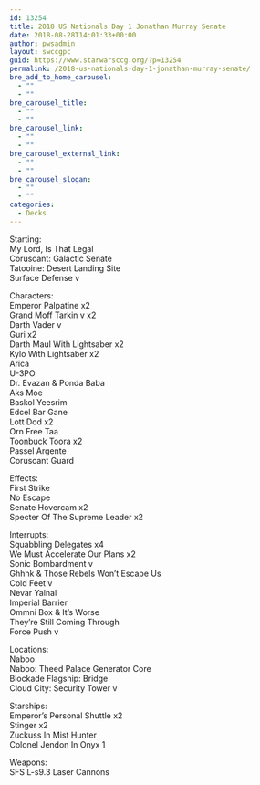 ```yaml
---
id: 13254
title: 2018 US Nationals Day 1 Jonathan Murray Senate
date: 2018-08-28T14:01:33+00:00
author: pwsadmin
layout: swccgpc
guid: https://www.starwarsccg.org/?p=13254
permalink: /2018-us-nationals-day-1-jonathan-murray-senate/
bre_add_to_home_carousel:
  - ""
  - ""
bre_carousel_title:
  - ""
  - ""
bre_carousel_link:
  - ""
  - ""
bre_carousel_external_link:
  - ""
  - ""
bre_carousel_slogan:
  - ""
  - ""
categories:
  - Decks
---
```

Starting:  
My Lord, Is That Legal  
Coruscant: Galactic Senate  
Tatooine: Desert Landing Site  
Surface Defense v

Characters:  
Emperor Palpatine x2  
Grand Moff Tarkin v x2  
Darth Vader v  
Guri x2  
Darth Maul With Lightsaber x2  
Kylo With Lightsaber x2  
Arica  
U-3PO  
Dr. Evazan & Ponda Baba  
Aks Moe  
Baskol Yeesrim  
Edcel Bar Gane  
Lott Dod x2  
Orn Free Taa  
Toonbuck Toora x2  
Passel Argente  
Coruscant Guard

Effects:  
First Strike  
No Escape  
Senate Hovercam x2  
Specter Of The Supreme Leader x2

Interrupts:  
Squabbling Delegates x4  
We Must Accelerate Our Plans x2  
Sonic Bombardment v  
Ghhhk & Those Rebels Won’t Escape Us  
Cold Feet v  
Nevar Yalnal  
Imperial Barrier  
Ommni Box & It’s Worse  
They’re Still Coming Through  
Force Push v

Locations:  
Naboo  
Naboo: Theed Palace Generator Core  
Blockade Flagship: Bridge  
Cloud City: Security Tower v

Starships:  
Emperor’s Personal Shuttle x2  
Stinger x2  
Zuckuss In Mist Hunter  
Colonel Jendon In Onyx 1

Weapons:  
SFS L-s9.3 Laser Cannons